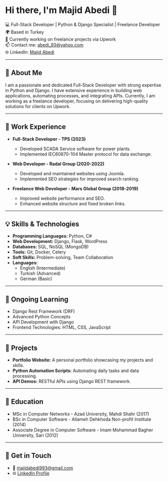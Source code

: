 # Hi there, I'm Majid Abedi 👋  
💻 Full-Stack Developer | Python & Django Specialist | Freelance Developer  
🌍 Based in Turkey  
💼 Currently working on freelance projects via Upwork  
📫 Contact me: [abedi_93@yahoo.com](mailto:abedi_93@yahoo.com)  
🌐 LinkedIn: [Majid Abedi](https://www.linkedin.com/in/majidabedi93/)  

---

## 🚀 About Me  
I am a passionate and dedicated Full-Stack Developer with strong expertise in Python and Django. I have extensive experience in building web applications, automating processes, and integrating APIs. Currently, I am working as a freelance developer, focusing on delivering high-quality solutions for clients on Upwork.  

---

## 💼 Work Experience  
- **Full-Stack Developer - TPS (2023)**  
  - Developed SCADA Service software for power plants.  
  - Implemented IEC60870-104 Master protocol for data exchange.  

- **Web Developer - Radal Group (2020-2022)**  
  - Developed and maintained websites using Joomla.  
  - Implemented SEO strategies for improved search ranking.  

- **Freelance Web Developer - Mars Global Group (2018-2019)**  
  - Improved website performance and SEO.  
  - Enhanced website structure and fixed broken links.  

---

## 💡 Skills & Technologies  
- **Programming Languages:** Python, C#  
- **Web Development:** Django, Flask, WordPress  
- **Databases:** SQL, NoSQL (MongoDB)  
- **Tools:** Git, Docker, Celery  
- **Soft Skills:** Problem-solving, Team Collaboration  
- **Languages:**  
  - English (Intermediate)  
  - Turkish (Advanced)  
  - German (Basic)  

---

## 🌱 Ongoing Learning  
- Django Rest Framework (DRF)  
- Advanced Python Concepts  
- API Development with Django  
- Frontend Technologies: HTML, CSS, JavaScript  

---

## 📂 Projects  
- **Portfolio Website:** A personal portfolio showcasing my projects and skills.  
- **Python Automation Scripts:** Automating daily tasks and data processing.  
- **API Demos:** RESTful APIs using Django REST framework.  

---

## 📝 Education  
- MSc in Computer Networks - Azad University, Mahdi Shahr (2017)  
- BSc in Computer Software - Allameh Dehkhoda Non-profit Institute (2014)  
- Associate Degree in Computer Software - Imam Mohammad Bagher University, Sari (2012)  

---

## 🔗 Get in Touch  
- 📧 [majidabedi993@gmail.com](mailto:majidabedi993@gmail.com)  
- 🌐 [LinkedIn Profile](https://www.linkedin.com/in/majidabedi93/)  
